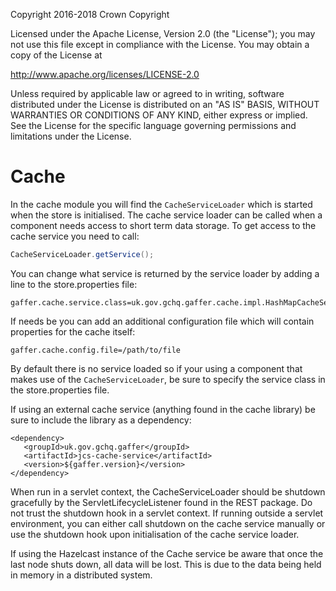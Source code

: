 Copyright 2016-2018 Crown Copyright

Licensed under the Apache License, Version 2.0 (the "License");
you may not use this file except in compliance with the License.
You may obtain a copy of the License at

  http://www.apache.org/licenses/LICENSE-2.0

Unless required by applicable law or agreed to in writing, software
distributed under the License is distributed on an "AS IS" BASIS,
WITHOUT WARRANTIES OR CONDITIONS OF ANY KIND, either express or implied.
See the License for the specific language governing permissions and
limitations under the License.

Cache
=====
In the cache module you will find the `CacheServiceLoader` which is
started when the store is initialised. The cache service loader can be
called when a component needs access to short term data storage. To
get access to the cache service you need to call:
```java
CacheServiceLoader.getService();
```
You can change what service is returned by the service loader by adding
a line to the store.properties file:
```
gaffer.cache.service.class=uk.gov.gchq.gaffer.cache.impl.HashMapCacheService
```
If needs be you can add an additional configuration file which will
contain properties for the cache itself:
```
gaffer.cache.config.file=/path/to/file
```

By default there is no service loaded so if your using a component that
makes use of the `CacheServiceLoader`, be sure to specify the service class
in the store.properties file.

If using an external cache service (anything found in the cache library) be
sure to include the library as a dependency:
```
<dependency>
   <groupId>uk.gov.gchq.gaffer</groupId>
   <artifactId>jcs-cache-service</artifactId>
   <version>${gaffer.version}</version>
</dependency>
```

When run in a servlet context, the CacheServiceLoader should be shutdown gracefully by the
ServletLifecycleListener found in the REST package. Do not trust the shutdown hook in a
servlet context. If running outside a servlet environment, you can either call shutdown on
the cache service manually or use the shutdown hook upon initialisation of the cache
service loader.

If using the Hazelcast instance of the Cache service be aware that once the last
node shuts down, all data will be lost. This is due to the data being held in
memory in a distributed system.
